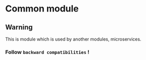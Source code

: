 # Common module

## Warning
This is module which is used by another modules, microservices. 

### Follow `backward compatibilities` !